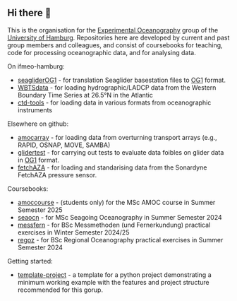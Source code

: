 ## Hi there 👋

This is the organisation for the [Experimental Oceanography](http://eleanorfrajka.com) group of the [University of Hamburg](https://www.ifm.uni-hamburg.de/en.html).  Repositories here are developed by current and past group members and colleagues, and consist of coursebooks for teaching, code for processing oceanographic data, and for analysing data.

On ifmeo-hamburg:
- [seagliderOG1](http://github.com/ifmeo-hamburg/seagliderOG1) - for translation Seaglider basestation files to [OG1](https://oceangliderscommunity.github.io/OG-format-user-manual/OG_Format.html) format.
- [WBTSdata](http://github.com/ifmeo-hamburg/WBTSdata) - for loading hydrographic/LADCP data from the Western Boundary Time Series at 26.5°N in the Atlantic
- [ctd-tools](http://github.com/ifmeo-hamburg/ctd-tools) - for loading data in various formats from oceanographic instruments

Elsewhere on github:
- [amocarray](http://github.com/AMOCCommunity/amocarray) - for loading data from overturning transport arrays (e.g., RAPID, OSNAP, MOVE, SAMBA)
- [glidertest](http://github.com/oceangliderscommunity/glidertest) - for carrying out tests to evaluate data foibles on glider data in [OG1](https://oceangliderscommunity.github.io/OG-format-user-manual/OG_Format.html) format.
- [fetchAZA](http://github.com/eleanorfrajka/fetchAZA) - for loading and standarising data from the Sonardyne FetchAZA pressure sensor.

Coursebooks:
- [amoccourse](http://github.com/ifmeo-hamburg/amoccourse) - (students only) for the MSc AMOC course in Summer Semester 2025
- [seaocn](http://github.com/ifmeo-hamburg/seaocn) - for MSc Seagoing Oceanography in Summer Semester 2024
- [messfern](http://github.com/ifmeo-hamburg/messfern) - for BSc Messmethoden (und Fernerkundung) practical exercises in Winter Semester 2024/25
- [regoz](http://github.com/ifmeo-hamburg/regoz) - for BSc Regional Oceanography practical exercises in Summer Semester 2024

Getting started:
- [template-project](http://github.com/eleanorfrajka/template-project) - a template for a python project demonstrating a minimum working example with the features and project structure recommended for this gorup.
<!--

**Here are some ideas to get you started:**

🙋‍♀️ A short introduction - what is your organization all about?
🌈 Contribution guidelines - how can the community get involved?
👩‍💻 Useful resources - where can the community find your docs? Is there anything else the community should know?
🍿 Fun facts - what does your team eat for breakfast?
🧙 Remember, you can do mighty things with the power of [Markdown](https://docs.github.com/github/writing-on-github/getting-started-with-writing-and-formatting-on-github/basic-writing-and-formatting-syntax)
-->
